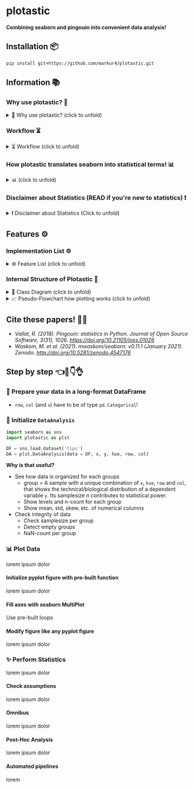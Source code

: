# plotastic

**Combining seaborn and pingouin into convenient data analysis!**

## Installation 📦

``` bash
pip install git+https://github.com/markur4/plotastic.git
```

## Information 📚
### Why use plotastic? 🤔

<details>
<summary> 🤔 Why use plotastic? (click to unfold) </summary>

#### Optimized Workflow:
- Plot figures and perform statistics in few lines!
- No need need to retype the same arguments all over again!
- Make multi-layered pre-configured plots in just one line!
- Save all plots and tables in one line!

#### Sturdy:
- plotastic doesn't re-invent the wheel: It's focused on using well established classes, functions and libraries (`pd.DataFrame`, `plt.subplots`, `sns.catplot`, pingouin, statannotations, etc). It's just a wrapper that makes it easier to use them together!
- plotastic provides feedback on how each step of data transformation, formatting or categorization has affected your table, giving beginners the confidence of knowing what they're doing!
  
#### Controllable:
- plotastic outputs common matplotlib figures (`ax, fig`). You can modify them like any other!
- User arguments are passed through to seaborn and pingouin, so you can use all their options!

#### Easy:
- Don't google/remember code, print out pre-built snippets of complex multi-layered plots and modify them!

#### Reviewable:
- We provide snippets that demonstrate of what just happened under the hood, so you can backcheck and thoroughly document your work!
</details>



### Workflow ⏳

<details>
<summary> ⏳ Workflow (click to unfold) </summary>

1. **🧮 Import & Prepare your pandas DataFrame**
   - We require a long-format pandas dataframe with categorical columns
   - If it works with seaborn, it works with plotastic!
2. **🔀 Make a DataAnalysis Object**
   - `DataAnalysis(DataFrame, dims={x, y, hue, row, col})`
   - Check for empty data groups, differing samplesizes, NaN-count, etc. automatically
3. **✅ Explore and Adapt Data**
   - Quick preliminary plotting
   - Categorize multiple columns at once
   - Transform dependent variable
   - Each step warns you, if you introduced NaNs without knowledge!
4. **✨ Perform statistical tests** ✨
   - Currently just PostHoc tests (`pg.pairwise_tests` and all its options), more will soon follow ((RM-)ANOVA, Kruskal, Spearman, etc!)  !
5. **📊 Plot figure**
   - Print ready to use matplotlib snippets (kinda like Copilot, but tested!) ...
   - ... or execute automated functions!
   - Annotate statistical results in one line and with great control over which parameters to show!
6. **💿 Save all results at once!**
   - One DataAnalysis object holds 1 DataFrame, 1 figure and multiple statistical results!

</details>


### How plotastic translates seaborn into statistical terms! 📊

<details>
<summary> 📊 (click to unfold) </summary>

- Every Data is separable into seaborn's `x`, `y`, `hue`, `row`, `col` dimensions
- These dimensions are assigned to statistical terms:
  - `y` is the ***dependent variable*** (***DV***)
  - `x` and `hue` are ***independent variables*** (***IV***) and are treated as ***within/between factors*** (categorical variables)
  - `row` and `col` are ***grouping variables*** (categorical variables)
  - A `subject` may be specified for within/paired study designs (categorical variable)
- For each level of `row` or `col` (or for each combination of `row`- and `col` levels), statistical tests will be performed with regards to the two-factors `x` and `hue`
- Example with ANOVA:
  - If `x = "day"`, `hue = "gender"`, `row = "smoker"`, `col = "age-group"`, then for each level of `smoker` and `age-group` (e.g. `smoker: "yes"` and `age-group: "young"`), a *two-way ANOVA* will be performed with `day` and `gender` as factors.
  - Three-way ANOVAs are not possible (yet), since that would require setting e.g. `col` as the third factor, or implementing another dimension (e.g. `hue2`).
</details>




### Disclaimer about Statistics (READ if you're new to statistics) ❗️

<details>
<summary>❗️ Disclaimer about Statistics (Click to unfold)</summary>


#### The author is not a dedicated statistician! BUT, he derives his knowledge from ...

- ... ***Intuitive Biostatistics*** - Fourth Edition (2017); Harvey Motulsky
- ... ***Introduction to Statistical Learning with applications in Python*** - First Edition (2023); Gareth James, Daniela Witten, Trevor Hastie, Robert Tibshirani, Jonathan Taylor
- ... talking to other scientists struggling with statistics

**✅ plotastic can help you with...**

- ... gaining some practical experience when learning statistics
- ... quickly gain statistical implications about your data without switching to another software
- ... making first steps towards a full statistical analysis
- ... plotting publication grade figures (without statistics)
- ... publication grade statistical analysis **IF** you really know what you're doing OR you have back-checked your results by a professional statistician
- ... quickly test data transformations (log)

**🛑 plotastic can NOT ...**

- ... replace a professional statistician
- ... teach you statistics, you need some basic knowledge (but plotastic is awesome for practicing!)
- ... test for multicolinearity (Absence of multicolinearity is required by ANOVA!)
- ... perform stringent correction for multiple testing (e.g. bonferoni), as statistical tests are applied to sub-facets of the whole dataframe for each axes, which depends on the definition of x, hue, col, etc. Hence, corrected p-values might over-estimate the significance of your results.


#### Be **critical** and **responsible** with your statistical analysis!

- **Expect Errors:** Don't trust automated systems like this one!
- **Document your work in *ridiculous detail***:
  - Include the applied tests, the number of technical replicates and the number of biological/independent in each figure legend
  - State explicitly what each datapoint represents:
    - 1 datapoint = 1 Technical replicate?  
    - 1 datapoint = The mean of all technical replicate per independent replicate/subject?
  - State explicitly what the error-bars mean: Standard deviation? Confidence interval?
  - (Don't mix technical with biological/independent variance)
  - Report if/how you removed outliers
  - Report if you did or did not apply correction methods (multiple comparisons, Greenhouse Geyser, etc.) and what your rationale is (exploratory vs. confirmatory study? Validation through other methods to reduce Type I error?)
- **Check results with professionnals:**
  - *"Here is my data, here is my question, here is my analysis, here is my interpretation. What do you think?"*

</details>

## Features ⚙️

### Implementation List ⚙️

<details>
<summary>⚙️ Feature List (click to unfold) </summary>


#### *Implemented*
- **Base plotting and Editing of plots:**
  - Done "90%"
  - All (non-facetgrid) seaborn plots should work
- **Multi-Layered single-line plots**
  - Multi-layerd plots with arguments configured for one another
  - Box-plot + swarm/strip
- **Assumption testing:**
  - Normality (e.g. Shapiro-Wilk)
  - Homoscedasticity (e.g. Levene)
  - Sphericity (e.g. Mauchly)
- **Omnibus tests:**
  - ANOVA, RMANOVA, Kruskal-Wallis, Friedman
- **PostHoc**
  - pg.pairwise_tests works with all primary options. That includes all parametric,
    non-parametric, paired, unpaired, etc. tests (t-test, paired t-test, MWU, Wilcoxon, etc.)
- **Plot Annotations**
  - Stars! PostHoc Tables can be annotated in plots and specific pairs are user-selectable!

#### *Planned*
- **Plotting:**
  - QQ-Plot
  - Kaplan-Meyer plots
- **Omnibus tests:**
  - mixed ANOVA
- **Post-hoc tests:**
  - Make correction for multiple testing go over complete DataFrame and not Facet-wise.
- **Bivariate tests:**
  - Make an special sub-class of dims for `x` that handles numerical and categorical types so that we don't get cryptic error messages when trying to plot a scatterplot with a numerical `x` and a categorical `hue`.
  - Function to convert numerical data into categorical data by binning
  - Pearson, Spearman, Kendall
- **Plot Annotations**
  - Omnibus results


#### *Maybe..?*
- Interactive MultiPlot (where you click stuff and adjust scale etc.)
- Full Pipelines:
  - Putting all those statistical tests into one line. 
  - Will work on this only after everything's implemented and working confidently and well! 
  - Sth. like this:
    - `between_samples(parametric=True)`:    ANOVA + Tukey (✅ Normality, ✅ Homoscedasticity )
    - `between_samples(parametric=False)`:  Kruskal-Wallis + Dunn
    - `within_samples(parametric=True)`:      RM-ANOVA + multiple paired t-tests (✅ Normality, ✅ Sphericity)
    - `within_samples(parametric=False)`:    Friedman + multiple Wilcoxon


#### *Not planned*
- Support for seaborn FacetGrid
  - Plotastic uses matplotlib figures and fills its axes with seaborn plot functions. In my opinion, that's the best solution that offers the best adaptibility of every plot detail while bieng easy to maintain
- Support for seaborn objects (same as Facetgrid)

#### *Not possible*
- NOTHING


</details>



### Internal Structure of Plotastic 🌳

<details>
<summary>🌳 Class Diagram (click to unfold) </summary>

🛑 **Not everything shown here is implemented!** 🛑 But this is where we're headed. See Features to see what's possible and what not

```mermaid
classDiagram
   
   class WorkingDirectory{
      <<service>>
      SCRIPT_NAME
      SCRIPT_PATH
      SCRIPT_EXTENSION
      SCRIPT_FILEPATH
      cwd
      current_time: str = filer.IMPORTTIME
      _current_day(property): -> str
      _is_notebook(): -> bool
      set_cwd(path: str)
   }

   class Filer{
      <<service>>
      title: str ="untitled"
      ...
      _path_subfolder(property)
      _path_subsubfolder(property)
      _parent(property)
      _path_file(property)
      add_to_title(to_end:str, to_start:str): -> str
      ....()
   }

   WorkingDirectory <|-- Filer
   Filer *-- DataAnalysis



   %% ANALYSIS #......................................................................................

   class pd_DataFrame{
      ...
      ....()
   }

   class Dims {
      x: str 
      y: str
      hue: str =None
      row: str =None
      col: str =None
      set(**kwargs, inplace: bool =False)
      switch(*keys, **kwargs inplace: bool =False)
   }

   class DimsAndLevels {

      data: pd.DataFrame
      dims: Dims

      title.setter()
      _NaNs(property) 
      %%_empty_groups(property)
      _factors_all(property) [x,y,hue,row,col]
      _factors_xhue(property) [x,hue]
      _factors_rowcol(property) [row,col]
      _vartypes(property) = dict(f1:'categorical', f2:'continuous', ...)
      _levels(property) = dict(f1:[l1, l2, ...], f2:[...], ...)
      ....()
   }
   click DimsAndLevels href "https://github.com/markur4/plotastic/blob/main/plotastic/dimsandlevels.py" "DimsAndLevels.py"
  
   pd_DataFrame *-- DimsAndLevels
   Dims *-- DimsAndLevels




   class DataFrameTool{
      user_levels: dict =None
      subject: str =None
      verbose: bool =False
      catplot(kind="strip") -> sns.FacetGrid
      describe_data() -> pd.DataFrame
      transform() -> Analysis
      categorize() -> pd.DataFrame
      ....()
   }
  click DataFrameTool href "https://github.com/markur4/plotastic/blob/main/plotastic/dataframetool.py" "DimsAndLevels.py"

   DimsAndLevels <|-- DataFrameTool
   DataFrameTool <|-- PlotTool
   %%Analysis <|-- Assumptions
   %%Analysis <|-- Omnibus
   %%Analysis <|-- PostHoc
   DataFrameTool <|-- StatTest

   %% STATISTICS #......................................................................................

   class pingouin{
      <<Statistics Library>>
      anova()
      rm_anova()
      pairwise_tests()
      ....()
   }

   class StatResults{
      <<Storage>>
      normality: pd.DataFrame = "not tested"
      homoscedasticity: pd.DataFrame = "not tested"
      sphericity: pd.DataFrame = "not tested"
      posthoc: pd.DataFrame = "not tested"
      omnibus: pd.DataFrame = "not tested"
      bivariate: pd.DataFrame = "not tested"
      ...
      normal(property):bool ="not assessed"
      homoscedastic(property):bool ="unknown"
      spherical(property):bool ="unknown"
      parametric(property):bool =None
      assess_normality()
      assess_homoscedasticity()
      assess_sphericity()
      ....()
   }

   class StatTest{
      <<BaseObject>>
      ALPHA: float = 0.05
      ALPHA_TOLERANCE: float = 0.075
      results: StatResults 
      ...
      set_alpha()
      set_alpha_tolerance()
      _p_to_stars(p: float) -> str
      _effectsize_to_words(effectsize: float) -> str
      ....()


   }
   StatResults *-- StatTest


   class Assumptions{
      ...
      check_normality()
      check_normality_snip()
      check_sphericity()
      check_sphericity_snip()
      check_homoscedasticity()
      check_homoscedasticity_snip()
      check_all_assumptions()
      check_all_assumptions_snip()
      ....()
   }
   StatTest <|-- Assumptions

   class Omnibus{
      ...
      significant_factors(property): dict
      omni_anova()
      omni_anova_snip()
      omni_rmanova()
      omni_rmamova_snip()
      omni_kruskal()
      omni_kruskal_snip()
      ....()
   }
   class PostHoc{
      ...
      significant_pairs(property): pd.DataFrame
      test_pairwise(paired, parametric)
      ....()
   }
   class Bivariate{
      ...
      test_pearson()
      test_pearson_snip()
      test_spearman()
      test_spearman_snip()
      test_kendall()
      test_kendall_snip()
      ....()
   }

   Assumptions  <|-- PostHoc
   Assumptions  <|-- Omnibus
   Assumptions  <|-- Bivariate
   pingouin .. Assumptions: Uses


   %% PLOTTING #......................................................................................

   class rc{
      <<Runtime Config>>
      FONTSIZE
      STYLE_PAPER
      STYLE_PRESENTATION
      set_style()
   }

   class matplotlib{
      <<Plotting Objects>>
      ...
      Axes
      Figure
      fig.legend()
      ....()
   }

   class PlotTool{
      fig: mpl.figure.Figure
      axes: mpl.axes.Axes
      buffer: io.BytesIO
      ...
      subplots() -> (fig, axes)
      fillaxes(kind="strip") -> (fig, axes)
      plot(kind="strip") -> (fig, axes)

      axes_nested(property) -> np.ndarray(axes).shape(1,1)
      axes_iter__key_ax(property) -> ax
      
      save_plot_tofile() -> None
      save_plot_tobuffer() -> io.BytesIO
      load_plot_frombuffer() -> (fig, axes)
   }
matplotlib *-- PlotTool
matplotlib <.. rc: Configures

   class PlotEdits{
      edit_titles(titles:dict) -> None
      edit_titles_SNIP()
      edit_labels(labels:dict) -> None
      edit_labels_SNIP()
      edit_ticks(ticks:dict) -> None
      edit_ticks_SNIP()
      ....()
   }
   
PlotTool <|-- PlotEdits

   class MultiPlot{
      <<Library of pre-built Plots>>
      ...
      plot_box_strip()
      plot_box_strip_SNIP()
      plot_bar_strip()
      plot_bar_strip_SNIP()
      plot_paired_dots()
      plot_paired_dots_SNIP()
      plot_scatter_with_line()
      plot_scatter_with_line_SNIP()
      plot_qqplot()
      ....()
   }

   PlotEdits <|-- MultiPlot



   %% DATAANALYSIS #......................................................................................

   class Annotator{
      ...
      check_pairs()
      annotate_pairwise()
   }

   MultiPlot <|-- Annotator
   Omnibus <|-- Annotator
   PostHoc <|-- Annotator
   Bivariate <|-- Annotator

   class DataAnalysis{

      <<Interface>>
      %% FIGURES DON'T NEED TITLES, WE EDIT THEM AFTERWARDS
      title = "untitled" 
      filer: Filer 
      ...
      save_all_tofile()
      save_all_tobuffer()
      load_all_frombuffer()

      annot_stars(axes) -> (fig, axes)

      ....()
   }
   click DataAnalysis href "https://github.com/markur4/plotastic/blob/main/plotastic/dataanalysis.py" "dataanalysis.py"

  Annotator --|> DataAnalysis


```
</details>




<details>
<summary>📈 Pseudo-Flowchart how plotting works (click to unfold) </summary>


```mermaid



flowchart TD
    PT[(PlotTool or DataAnalysis)]
    self.fig[(self.fig)] 
    self.axes[(self.axes)]
    self.subplots[self.subplots]


    %% INIT PATH
    init[PlotTool.__init__ ]
    plt.subplots[[plt.subplots]] 

    %%ioff[/ioff/]
    %%figax[/fig, axes/]

    PT --call--> init -- call--> plt.subplots
    %% plt.subplots -.initializes.-> self.fig & self.axes

    %% SUBPLOTS PATH
    plt.subplots[[plt.subplots]] 
    %%ioff2[/ioff/]
    %%PT --call--> 
    
    self.subplots --call-->plt.subplots
    plt.subplots -.returns.-> fig[/fig/] & axes[/axes/]

    %% PLOT PATH
    self.plot[self.plot]
    self.fill_axes[self.fill_axes]
    %%axes2[/axes/]
    PT --call--> self.plot --1st call--> self.subplots
    axes --passed to--> self.fill_axes
    self.plot --2nd call--> self.fill_axes

    fig ==sets==> self.fig
    self.fill_axes ==sets==> self.axes 


    %%PT --call---> init --call---> s.subplots --call---> p.subplots
    %% p.subplots --fig, axes---> PT


```
</details>





## Cite these papers! ✍🏻

- *Vallat, R. (2018). Pingouin: statistics in Python. Journal of Open Source Software, 3(31), 1026. <https://doi.org/10.21105/joss.01026>*
- *Waskom, M. et al. (2021). mwaskom/seaborn: v0.11.1 (January 2021). Zenodo. <http://doi.org/10.5281/zenodo.4547176>*

## Step by step 👈🤞👇👌

### 🧮 Prepare your data in a long-format DataFrame

- `row`, `col` (and `x`) have to be of type `pd.Categorical`!

### 🔀 Initialize `DataAnalysis`

``` python
import seaborn as sns
import plotastic as plst

DF = sns.load_dataset('tips')
DA = plst.DataAnalysis(data = DF, x, y, hue, row, col)
```

**Why is that useful?**

- See how data is organized for each groups
  - group = A sample with a unique combination of `x`, `hue`, `row` and `col`, that shows the technical/biological distribution of a dependent variable `y`. Its samplesize *n* contributes to statistical power.
  - Show levels and n-count for each group
  - Show mean, std, skew, etc. of numerical columns
- Check integrity of data
  - Check samplesize per group
  - Detect empty groups
  - NaN-count per group

### 📊 Plot Data

lorem ipsum dolor

#### Initialize pyplot figure with pre-built function

lorem ipsum dolor

#### Fill axes with seaborn MultiPlot

Use pre-built loops

#### Modify figure like any pyplot figure

lorem ipsum dolor

### ✨ Perform Statistics

lorem ipsum dolor

#### Check assumptions

lorem ipsum dolor

#### Omnibus

lorem ipsum dolor

#### Post-Hoc Analysis

lorem ipsum dolor

#### Automated pipelines


lorem


